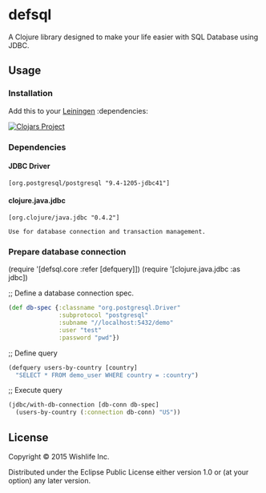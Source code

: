 # defsql

A Clojure library designed to make your life easier with SQL Database using JDBC.

## Usage

### Installation

Add this to your [Leiningen](https://github.com/technomancy/leiningen) :dependencies:

[![Clojars Project](http://clojars.org/defsql/latest-version.svg)](http://clojars.org/defsql)

### Dependencies

#### JDBC Driver

    [org.postgresql/postgresql "9.4-1205-jdbc41"]

#### clojure.java.jdbc

    [org.clojure/java.jdbc "0.4.2"]

    Use for database connection and transaction management.


### Prepare database connection

(require '[defsql.core :refer [defquery]])
(require '[clojure.java.jdbc :as jdbc])

;; Define a database connection spec.
```clojure
(def db-spec {:classname "org.postgresql.Driver"
              :subprotocol "postgresql"
              :subname "//localhost:5432/demo"
              :user "test"
              :password "pwd"})
```

;; Define query
```clojure
(defquery users-by-country [country]
  "SELECT * FROM demo_user WHERE country = :country")
```

;; Execute query
```clojure
(jdbc/with-db-connection [db-conn db-spec]
  (users-by-country (:connection db-conn) "US"))
```

## License

Copyright © 2015 Wishlife Inc.

Distributed under the Eclipse Public License either version 1.0 or (at
your option) any later version.
